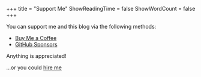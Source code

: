 +++
title = "Support Me"
ShowReadingTime = false
ShowWordCount = false
+++

You can support me and this blog via the following methods:
- [Buy Me a Coffee](https://www.buymeacoffee.com/nelsonfigueroa)
- [GitHub Sponsors](https://github.com/sponsors/nelsonfigueroa)

Anything is appreciated!

...or you could [hire me](https://www.linkedin.com/in/nelsonfigueroa1/)
